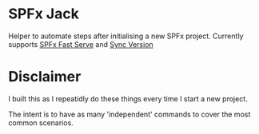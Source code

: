 # SPFx Jack

Helper to automate steps after initialising a new SPFx project. Currently supports [ SPFx Fast Serve](https://github.com/s-KaiNet/spfx-fast-serve) and [Sync Version](https://n8d.at/how-to-version-new-sharepoint-framework-projects)

# Disclaimer

I built this as I repeatidly do these things every time I start a new project.

The intent is to have as many 'independent' commands to cover the most common scenarios.
